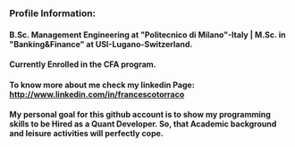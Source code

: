 ### Profile Information:
#### B.Sc. Management Engineering at "Politecnico di Milano"-Italy | M.Sc. in "Banking&Finance" at USI-Lugano-Switzerland. 
#### Currently Enrolled in the CFA program.
#### To know more about me  check my linkedin Page: http://www.linkedin.com/in/francescotorraco


#### My personal goal for this github account is to show my programming skills to be Hired as a Quant Developer. So, that Academic background and leisure activities will perfectly cope.  

###
